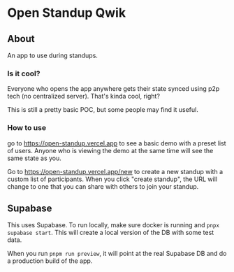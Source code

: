# Open Standup Qwik

## About

An app to use during standups.

### Is it cool?

Everyone who opens the app anywhere gets their state synced using p2p tech (no centralized server). That's kinda cool, right?

This is still a pretty basic POC, but some people may find it useful.

### How to use

go to https://open-standup.vercel.app to see a basic demo with a preset list of users. Anyone who is viewing the demo at the same time will see the same state as you.

Go to https://open-standup.vercel.app/new to create a new standup with a custom list of participants. When you click "create standup", the URL will change to one that you can share with others to join your standup.

## Supabase

This uses Supabase. To run locally, make sure docker is running and `pnpx supabase start`. This will create a local version of the DB with some test data.

When you run `pnpm run preview`, it will point at the real Supabase DB and do a production build of the app.
